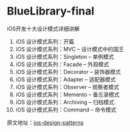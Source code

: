 # BlueLibrary-final

iOS开发十大设计模式详细讲解

1. iOS 设计模式系列：开篇
2. iOS 设计模式系列：MVC – 设计模式中的国王
3. iOS 设计模式系列：Singleton – 单例模式
4. iOS 设计模式系列：Facade – 外观模式
5. iOS 设计模式系列：Decorator – 装饰器模式
6. iOS 设计模式系列：Adapter – 适配器模式
7. iOS 设计模式系列：Observer – 观察者模式
8. iOS 设计模式系列：Memento – 备忘录模式
9. iOS 设计模式系列：Archiving – 归档模式
10. iOS 设计模式系列：Command – 命令模式

原文地址：[ios-design-patterns](http://www.raywenderlich.com/46988/ios-design-patterns)